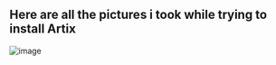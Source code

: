 ## Here are all the pictures i took while trying to install Artix
![image](https://upload.wikimedia.org/wikipedia/commons/2/27/Full_Artix_Linux_Logo.png)
